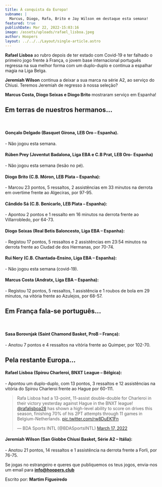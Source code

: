 ```yaml
---
title: À conquista da Europa!
subname: |
  Marcus, Diogo, Rafa, Brito e Jay Wilson em destaque esta semana!
featured: true
publishDate: Mar 22, 2022-15:03:16
image: /assets/uploads/rafael_lisboa.jpeg
author: Hoopers
layout: ../../../Layout/single-article.astro
---
```

**Rafael Lisboa** ao rubro depois de ter estado com Covid-19 e ter falhado o primeiro jogo frente à França, o jovem base internacional português regressa na sua melhor forma com um duplo-duplo e continua a espalhar magia na Liga Belga.

**Jeremiah Wilson** continua a deixar a sua marca na série A2, ao serviço do Chiusi. Teremos Jeremiah de regresso à nossa seleção? 

**Marcus Costa, Diogo Seixas e Diogo Brito** mostraram serviço em Espanha! 

## Em terras de nuestros hermanos…

</br>



#### Gonçalo Delgado (Basquet Girona, LEB Oro – Espanha).

\- Não jogou esta semana.



#### Rúben Prey (Joventut Badalona, Liga EBA e C.B Prat, LEB Oro- Espanha)

\- Não jogou esta semana (lesão no pé).



#### Diogo Brito (C.B. Móron, LEB Plata – Espanha):

\- Marcou 23 pontos, 5 ressaltos, 2 assistências em 33 minutos na derrota em overtime frente ao Algeciras, por 97-95.



#### Cândido Sá (C.B. Benicarlo, LEB Plata – Espanha):

\- Apontou 2 pontos e 1 ressalto em 16 minutos na derrota frente ao Villarrobledo, por 64-73.



#### Diogo Seixas (Real Betis Baloncesto, Liga EBA – Espanha):

\- Registou 17 pontos, 5 ressaltos e 2 assistências em 23:54 minutos na derrota frente ao Ciudad de dos Hermanas, por 70-74.



#### Rui Nery (C.B. Chantada-Ensino, Liga EBA – Espanha):

\- Não jogou esta semana (covid-19).



#### Marcus Costa (Andratx, Liga EBA – Espanha):

\- Registou 12 pontos, 5 ressaltos, 1 assistência e 1 roubos de bola em 29 minutos, na vitória frente ao Azulejos, por 68-57.



## Em França fala-se português…

</br>

#### Sasa Borovnjak (Saint Chamond Basket, ProB – França):

\- Anotou 7 pontos e 4 ressaltos na vitória frente ao Quimper, por 102-70.



## Pela restante Europa…

#### Rafael Lisboa (Spirou Charleroi, BNXT League – Bélgica):

\- Apontou um duplo-duplo, com 13 pontos, 3 ressaltos e 12 assistências na vitória do Spirou Charleroi frente ao Hague por 60-111.

<blockquote class="twitter-tweet"><p lang="en" dir="ltr">Rafa Lisboa had a 13-point, 11-assist double-double for Charleroi in their victory yesterday against Hague in the BNXT league! <a href="https://twitter.com/rafalisboa28?ref_src=twsrc%5Etfw">@rafalisboa28</a> has shown a high-level ability to score on drives this season, finishing 70% of his 2PT attempts through 11 games in Belgium-Netherlands. <a href="https://t.co/rw8DuEK1Fn">pic.twitter.com/rw8DuEK1Fn</a></p>&mdash; BDA Sports INTL (@BDASportsINTL) <a href="https://twitter.com/BDASportsINTL/status/1504553176850055189?ref_src=twsrc%5Etfw">March 17, 2022</a></blockquote>

#### Jeremiah Wilson (San Giobbe Chiusi Basket, Série A2 – Itália):

\- Anotou 21 pontos, 14 ressaltos e 1 assistência na derrota frente a Forli, por 76-75.



Se jogas no estrangeiro e queres que publiquemos os teus jogos, envia-nos um email para **info@hoopers.club**



Escrito por: **Martim Figueiredo**

<script async src="https://platform.twitter.com/widgets.js" charset="utf-8"></script>